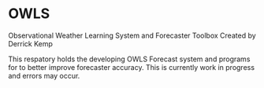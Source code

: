 # OWLS
Observational Weather Learning System and Forecaster Toolbox
Created by Derrick Kemp

This respatory holds the developing OWLS Forecast system and programs for to better improve forecaster accuracy. This is currently work in progress and errors may occur.
